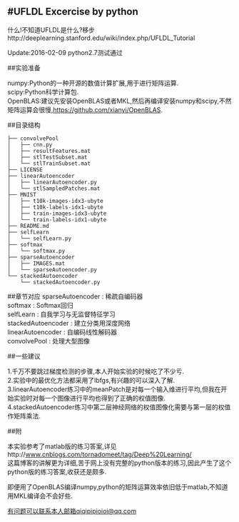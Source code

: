 #UFLDL Excercise by python
-----

什么!不知道UFLDL是什么?移步http://deeplearning.stanford.edu/wiki/index.php/UFLDL_Tutorial  

Update:2016-02-09  python2.7测试通过  

##实验准备

numpy:Python的一种开源的数值计算扩展,用于进行矩阵运算.  
scipy:Python科学计算包.  
OpenBLAS:建议先安装OpenBLAS或者MKL,然后再编译安装numpy和scipy,不然矩阵运算会很慢,https://github.com/xianyi/OpenBLAS.  

##目录结构

```
├── convolvePool
│   ├── cnn.py
│   ├── resultFeatures.mat
│   ├── stlTestSubset.mat
│   └── stlTrainSubset.mat
├── LICENSE
├── linearAutoencoder
│   ├── linearAutoencoder.py
│   └── stlSampledPatches.mat
├── MNIST
│   ├── t10k-images-idx3-ubyte
│   ├── t10k-labels-idx1-ubyte
│   ├── train-images-idx3-ubyte
│   └── train-labels-idx1-ubyte
├── README.md
├── selfLearn
│   └── selfLearn.py
├── softmax
│   └── softmax.py
├── sparseAutoencoder
│   ├── IMAGES.mat
│   └── sparseAutoencoder.py
└── stackedAutoencoder
    └── stackedAutoencoder.py
```

##章节对应
sparseAutoencoder : 稀疏自编码器  
softmax : Softmax回归  
selfLearn : 自我学习与无监督特征学习  
stackedAutoencoder : 建立分类用深度网络  
linearAutoencoder : 自编码线性解码器  
convolvePool : 处理大型图像  

##一些建议

1.千万不要跳过梯度检测的步骤,本人开始实验的时候吃了不少亏.  
2.实验中的最优化方法都采用了lbfgs,有兴趣的可以深入了解.  
3.linearAutoencoder练习中的meanPatch是对每一个输入维进行平均,但我在开始实验时对每一个图像进行平均也得到了正确的权值图像.  
4.stackedAutoencoder练习中第二层神经网络的权值图像化需要与第一层的权值作矩阵乘法.  


##附

本实验参考了matlab版的练习答案,详见http://www.cnblogs.com/tornadomeet/tag/Deep%20Learning/  
这篇博客的讲解更为详细,苦于网上没有完整的python版本的练习,因此产生了这个python版的练习答案,收获还是颇多.  

即便用了OpenBLAS编译numpy,python的矩阵运算效率依旧低于matlab,不知道用MKL编译会不会好些.


有问题可以联系本人邮箱qiqipipioioi@qq.com
